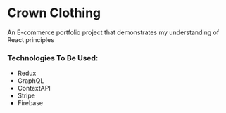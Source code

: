 # Crown Clothing
 
An E-commerce portfolio project that demonstrates my understanding of React principles

### Technologies To Be Used:

- Redux 
- GraphQL 
- ContextAPI 
- Stripe 
- Firebase
